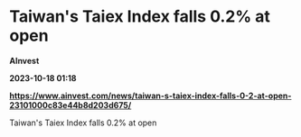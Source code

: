 # Taiwan's Taiex Index falls 0.2% at open
**AInvest**

**2023-10-18 01:18**

**https://www.ainvest.com/news/taiwan-s-taiex-index-falls-0-2-at-open-23101000c83e44b8d203d675/**

Taiwan's Taiex Index falls 0.2% at open